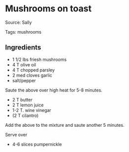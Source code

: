 # Mushrooms on toast

Source: Sally

Tags: mushrooms

## Ingredients

* 1 1/2 lbs friesh mushrooms
* 4 T olive oil
* 4 T chopped parsley
* 2 med cloves garlic
* salt/pepper

Saute the above over high heat for 5-8 minutes.

* 2 T butter
* 2 T lemon juice
* 1-2 T. wine vinegar
* (2 T cilantro)

Add the above to the mixture and saute another 5 minutes.

Serve over 

* 4-6 slices pumpernickle
